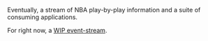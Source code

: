 Eventually, a stream of NBA play-by-play information and a suite of consuming applications.

For right now, a [WIP event-stream](https://github.com/andrewmelis/nba-event-stream/tree/master/nba-harvester).
